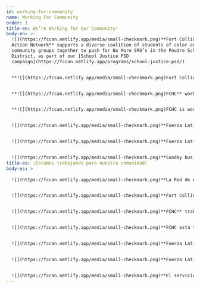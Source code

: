 ```yaml
---
id: working-for-community
name: Working For Community
order: 1
title-en: We’re Working for Our Community!
body-en: >-
  ![](https://fccan.netlify.app/media/small-checkmark.png)**Fort Collins Community
  Action Network** supports a diverse coalition of students of color and
  community groups together to push for No More SRO’s in the Poudre School
  District, as part of our [School Justice PSD
  campaign](https://fccan.netlify.app/programs/school-justice-psd/). 


  **![](https://fccan.netlify.app/media/small-checkmark.png)Fort Collins Homeless Coalition (FCHC)** is researching and pushing to get The City to open more bathrooms year-round and install year-round water fountains.


  **![](https://fccan.netlify.app/media/small-checkmark.png)FCHC** worked tirelessly to **gut the proposed Sit-Lie ban ordinance** in March 2017. They pressured the city to removing any of the references to sitting or lying on sidewalks or benches.


  **![](https://fccan.netlify.app/media/small-checkmark.png)FCHC is working extensively on the statewide Right to Rest Act**, surveying people who are currently homeless to gather data, working on bill language, messaging, lobbying. Members of the **Fort Collins Homeless Coalition** travel to Denver to testify in favor of the bill.


  ![](https://fccan.netlify.app/media/small-checkmark.png)**Fuerza Latina** is **educating immigrants and allies with  know your rights trainings**, legal clinics with free consultation, and emergency preparedness packets. These packets are used by families in the case that a member gets picked up by immigration.


  ![](https://fccan.netlify.app/media/small-checkmark.png)**Fuerza Latina** is **moving forward with the City to create more community trust in regards to to protecting immigrants** from police harassment.


  ![](https://fccan.netlify.app/media/small-checkmark.png)**Sunday bus service is now a reality** because of the efforts of **BB/PTAG**, **Fort Collins Sustainability Group**, **Fort Collins Homeless Coalition**, **FCCAN**, and the broad coalition of groups that we brought together in the Sunday  Service Now Coalition.
title-es: ¡Estamos trabajando para nuestra comunidad!
body-es: >
  
  ![](https://fccan.netlify.app/media/small-checkmark.png)**La Red de Acción Comunitaria de Fort Collins** apoya a una coalición diversa de estudiantes de color y grupos comunitarios para impulsar No Más SRO en el Distrito Escolar de Poudre, como parte de nuestra campaña PSD de Justicia Escolar.


  ![](https://fccan.netlify.app/media/small-checkmark.png)**Fort Collins Homeless Coalition (FCHC)** está investigando y presionando para que la ciudad abra más baños durante todo el año e instale fuentes de agua durante todo el año.


  ![](https://fccan.netlify.app/media/small-checkmark.png)**FCHC** trabajó incansablemente para **desmantelar la ordenanza de prohibición de sentarse y acostarse** propuesta en marzo de 2017. Presionaron a la ciudad para que eliminara cualquiera de las referencias a sentarse o acostarse en las aceras o bancos.


  ![](https://fccan.netlify.app/media/small-checkmark.png)**FCHC está trabajando extensamente en la Ley del Derecho al Descanso** en todo el estado, encuestando a personas que actualmente no tienen hogar para recopilar datos, trabajando en el lenguaje del proyecto de ley, mensajes, cabildeo. Los miembros de la Coalición de personas sin hogar de Fort Collins viajan a Denver para testificar a favor del proyecto de ley.


  ![](https://fccan.netlify.app/media/small-checkmark.png)**Fuerza Latina** está educando a inmigrantes y aliados con capacitaciones para conocer sus derechos, clínicas legales con consultas gratuitas y paquetes de preparación para emergencias. Estos paquetes son utilizados por las familias en caso de que inmigración recoja a un miembro.


  ![](https://fccan.netlify.app/media/small-checkmark.png)**Fuerza Latina está avanzando con la Ciudad para crear más confianza en la comunidad con respecto a la protección de los inmigrantes del acoso policial.**


  ![](https://fccan.netlify.app/media/small-checkmark.png)**El servicio de autobús cada domingo** ahora es una realidad gracias a los esfuerzos de **BB/PTAG, Fort Collins Sustainability Group, Fort Collins Homeless Coalition, FCCAN** y la amplia coalición de grupos que reunimos en Sunday Service Now Coalition.
---
```

